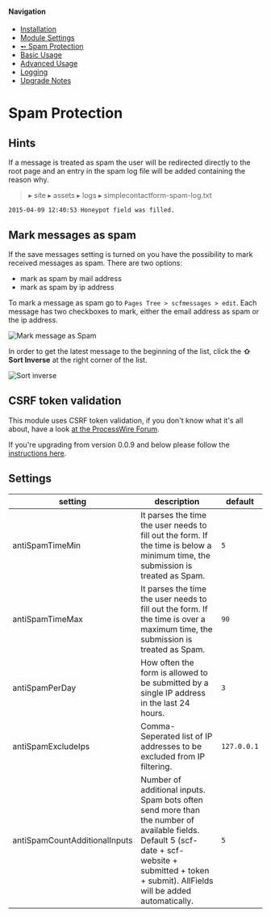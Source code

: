 #### Navigation
- [Installation](installation.md)
- [Module Settings](settings.md)
- [➻ Spam Protection](spam.md)
- [Basic Usage](usage-basic.md)
- [Advanced Usage](usage-advanced.md)
- [Logging](logging.md)
- [Upgrade Notes](upgrade.md)

# Spam Protection

## Hints

If a message is treated as spam the user will be redirected directly to the root page and an entry in the spam log file will be added containing the reason why.

> ▸ site ▸ assets ▸ logs ▸ simplecontactform-spam-log.txt

	2015-04-09 12:40:53	Honeypot field was filled.

## Mark messages as spam

If the save messages setting is turned on you have the possibility to mark received messages as spam.
There are two options:

* mark as spam by mail address
* mark as spam by ip address

To mark a message as spam go to `Pages Tree > scfmessages > edit`. Each message has two checkboxes to mark, either the email address as spam or the ip address.

![Mark message as Spam](https://github.com/justonestep/processwire-simplecontactform/blob/master/screens/blacklist.png)

In order to get the latest message to the beginning of the list, click the **⇧ Sort Inverse** at the right corner of the list.

![Sort inverse](https://github.com/justonestep/processwire-simplecontactform/blob/master/screens/sort-inverse.png)

## CSRF token validation

This module uses CSRF token validation, if you don't know what it's all about, have a look [at the ProcessWire Forum](https://processwire.com/talk/topic/3779-use-csrf-in-your-own-forms/).

If you're upgrading from version 0.0.9 and below please follow the [instructions here](upgrade.md).

## Settings

| setting                         | description                                                                                                                                                                                                     | default                                  |
| ------------------------------- | --------------------------------------------------------------------------------------------------------------------------------------------------------------------------------------------------------------- | ---------------------------------------- |
| antiSpamTimeMin                 | It parses the time the user needs to fill out the form.  If the time is below a minimum time, the submission is treated as Spam.                                                                                | `5`                                        |
| antiSpamTimeMax                 | It parses the time the user needs to fill out the form.  If the time is over a maximum time, the submission is treated as Spam.                                                                                 | `90`                                       |
| antiSpamPerDay                  | How often the form is allowed to be submitted by a single IP address in the last 24 hours.                                                                                                                      | `3`                                        |
| antiSpamExcludeIps              | Comma-Seperated list of IP addresses to be excluded from IP filtering.                                                                                                                                          | `127.0.0.1`                                |
| antiSpamCountAdditionalInputs   | Number of additional inputs. Spam bots often send more than the number of available fields. Default 5 (scf-date + scf-website + submitted + token + submit). AllFields will be added automatically.             | `5`                                        |


